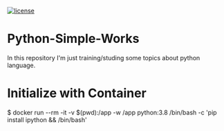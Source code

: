 [![license](https://img.shields.io/github/license/lfvilella/Trabalhos-em-Python.svg)](https://github.com/lfvilella/Trabalhos-em-Python/blob/master/LICENSE)

# Python-Simple-Works

In this repository I'm just training/studing some topics about python language.

# Initialize with Container

$ docker run --rm -it -v $(pwd):/app -w /app python:3.8 /bin/bash -c 'pip install ipython && /bin/bash'

